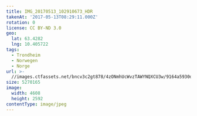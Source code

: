 ```yaml
---
title: IMG_20170513_102910673_HDR
takenAt: '2017-05-13T08:29:11.000Z'
rotation: 0
license: CC BY-ND 3.0
geo:
  lat: 63.4282
  lng: 10.405722
tags:
  - Trondheim
  - Norwegen
  - Norge
url: >-
  //images.ctfassets.net/bncv3c2gt878/4zONmhUcWvzTAWYNQXCU3w/9164a5930d27248c51e967b9b308d932/img_20170513_102910673_hdr_34520005371_o
size: 5270165
image:
  width: 4608
  height: 2592
contentType: image/jpeg
---
```


